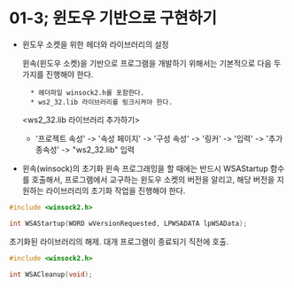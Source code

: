 # 01-3; 윈도우 기반으로 구현하기

* 윈도우 소켓을 위한 헤더와 라이브러리의 설정

    윈속(윈도우 소켓)을 기반으로 프로그램을 개발하기 위해서는 기본적으로 다음 두 가지를 진행해야 한다.

        * 헤더파일 winsock2.h를 포함한다.
        * ws2_32.lib 라이브러리를 링크시켜야 한다.
        
    <ws2_32.lib 라이브러리 추가하기>
    * '프로젝트 속성' -> '속성 페이지' -> '구성 속성' -> '링커' -> '입력' -> '추가 종속성' -> "ws2_32.lib" 입력

* 윈속(winsock)의 초기화
윈속 프로그래밍을 할 때에는 반드시 WSAStartup 함수를 호출해서, 프로그램에서 교구하는 윈도우 소켓의 버전을 알리고, 해당 버전을 지원하는 라이브러리의 초기화 작업을 진행해야 한다.

```c++
#include <winsock2.h>

int WSAStartup(WORD wVersionRequested, LPWSADATA lpWSAData);
```

초기화된 라이브러리의 해제.
대개 프로그램이 종료되기 직전에 호출.

```c++
#include <winsock2.h>

int WSACleanup(void);
```

